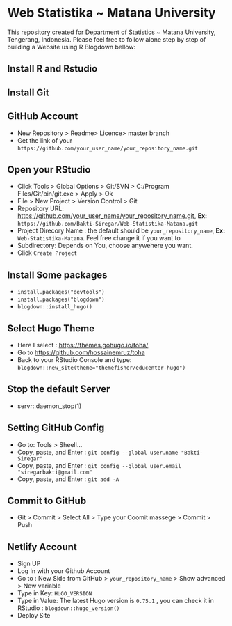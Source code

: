 # Web Statistika ~ Matana University

This repository created for Department of Statistics ~ Matana University, Tengerang, Indonesia. Please feel free to follow alone step by step of building a Website using R Blogdown bellow:

## Install R and Rstudio
## Install Git
## GitHub Account 
* New Repository > Readme> Licence> master branch 
* Get the link of your `https://github.com/your_user_name/your_repository_name.git` 

## Open your RStudio 
* Click Tools > Global Options > Git/SVN > C:/Program Files/Git/bin/git.exe > Apply > Ok
* File > New Project > Version Control > Git 
* Repository URL: https://github.com/your_user_name/your_repository_name.git, **Ex:** `https://github.com/Bakti-Siregar/Web-Statistika-Matana.git`
* Project Direcory Name : the default should be `your_repository_name`, **Ex:** `Web-Statistika-Matana`. Feel free change it if you want to
* Subdirectory: Depends on You, choose anywehere you want.
* Click `Create Project`

## Install Some packages 

* `install.packages("devtools")`
* `install.packages("blogdown")` 
* `blogdown::install_hugo()`

## Select Hugo Theme 
* Here I select : https://themes.gohugo.io/toha/
* Go to https://github.com/hossainemruz/toha
* Back to your RStudio Console and type: `blogdown::new_site(theme="themefisher/educenter-hugo")`

## Stop the default Server
* servr::daemon_stop(1)

## Setting GitHub Config
* Go to: Tools > Sheell...
* Copy, paste, and Enter : `git config --global user.name "Bakti-Siregar"`
* Copy, paste, and Enter : `git config --global user.email "siregarbakti@gmail.com"`
* Copy, paste, and Enter : `git add -A`
  
## Commit to GitHub
* Git > Commit > Select All > Type your Coomit massege > Commit > Push 

## Netlify Account 
* Sign UP 
* Log In with your Github Account 
* Go to : New Side from GitHub > `your_repository_name` > Show advanced > New variable
* Type in Key: `HUGO_VERSION` 
* Type in Value: The latest Hugo version is `0.75.1` , you can check it in RStudio : `blogdown::hugo_version()`
* Deploy Site 


